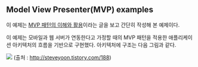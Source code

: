 Model View Presenter(MVP) examples
-------------------------
이 예제는 [MVP 패턴의 이해와 활용](http://steveyoon.tistory.com/188)이라는 글을 보고 간단히 작성해 본 예제이다.

이 예제는 모바일과 웹 서버가 연동한다고 가정할 때의 MVP 패턴을 적용한 애플리케이션 아키텍처의 흐름을 기반으로 구현했다.
아키텍처에 구조는 다음 그림과 같다.

![](https://github.com/javajigi/mvp-examples/images/mvp.jpg)
(출처 : http://steveyoon.tistory.com/188)